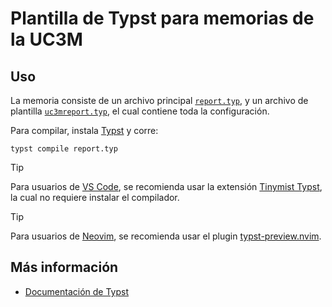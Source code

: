 # Plantilla de Typst para memorias de la UC3M

## Uso
La memoria consiste de un archivo principal [`report.typ`](report.typ), y un archivo de plantilla [`uc3mreport.typ`](uc3mreport.typ), el cual contiene toda la configuración.

Para compilar, instala [Typst](https://github.com/typst/typst?tab=readme-ov-file#installation) y corre:
```
typst compile report.typ
```
> [!TIP]
> Para usuarios de [VS Code](https://code.visualstudio.com/), se recomienda usar la extensión [Tinymist Typst](https://marketplace.visualstudio.com/items/?itemName=myriad-dreamin.tinymist), la cual no requiere instalar el compilador.

> [!TIP]
> Para usuarios de [Neovim](https://neovim.io/), se recomienda usar el plugin [typst-preview.nvim](https://github.com/chomosuke/typst-preview.nvim).


## Más información
- [Documentación de Typst](https://typst.app/docs)